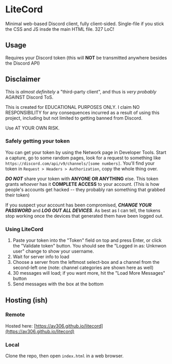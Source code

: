 # LiteCord

Minimal web-based Discord client, fully client-sided. Single-file if you stick the CSS and JS insde the main HTML file. 327 LoC!

## Usage

Requires your Discord token (this will **NOT** be transmitted anywhere besides the Discord API)

## Disclaimer

This is *almost definitely* a "third-party client", and thus is *very probably* AGAINST Discord ToS.

This is created for EDUCATIONAL PURPOSES ONLY. I claim NO RESPONSIBILITY for any consequences incurred as a result of using this project, including but not limited to getting banned from Discord.

Use AT YOUR OWN RISK.

### Safely getting your token

You can get your token by using the Network page in Developer Tools. Start a capture, go to some random pages, look for a request to something like `https://discord.com/api/v9/channels/[some numbers]`. You'll find your token in `Request > Headers > Authorization`, copy the whole thing over.

***DO NOT*** share your token with **ANYONE OR ANYTHING** else. This token grants *whoever* has it **COMPLETE ACCESS** to your account. (This is how people's accounts get hacked -- they probably ran something that grabbed their token)

If you suspect your account has been compromised, ***CHANGE YOUR PASSWORD*** and ***LOG OUT ALL DEVICES***. As best as I can tell, the tokens stop working once the devices that generated them have been logged out.

### Using LiteCord

1. Paste your token into the "Token" field on top and press Enter, or click the "Validate token" button. You should see the "Logged in as: Unknwon user" change to show your username.
2. Wait for server info to load
3. Choose a server from the leftmost select-box and a channel from the second-left one (note: channel categories are shown here as well)
4. 30 messages will load; if you want more, hit the "Load More Messages" button
5. Send messages with the box at the bottom

## Hosting (ish)

### Remote

Hosted here: [https://av306.github.io/litecord](https://av306.github.io/litecord)

### Local

Clone the repo, then open `index.html` in a web browser.
